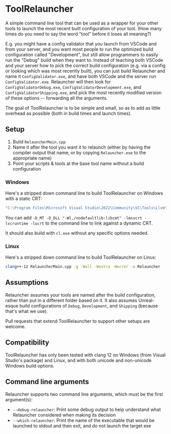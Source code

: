 # ToolRelauncher
A simple command line tool that can be used as a wrapper for your other tools to
launch the most recent built configuration of your tool. (How many times do you
need to say the word "tool" before it loses all meaning?)

E.g. you might have a config validator that you launch from VSCode and from your
server, and you want most people to run the optimized build configuration called
"Development", but still allow programmers to easily run the "Debug" build when
they want to. Instead of teaching both VSCode and your server how to pick the
correct build configuration (e.g. via a config or looking which was most
recently built), you can just build Relauncher and name it `ConfigValidator.exe`,
and have both VSCode and the server run `ConfigValidator.exe`. Relauncher will then
look for `ConfigValidatorDebug.exe`, `ConfigValidatorDevelopment.exe`, and
`ConfigValidatorShipping.exe`, and pick the most recently modified version of these
options -- forwarding all the arguments.

The goal of ToolRelauncher is to be simple and small, so as to add as little overhead
as possible (both in build times and launch times).

## Setup

1. Build `RelauncherMain.cpp`
2. Name it after the tool you want it to relaunch (either by having the compiler
   output that name, or by copying `Relauncher.exe` to the appropriate name)
3. Point your scripts & tools at the base tool name without a build configuration

### Windows

Here's a stripped down command line to build ToolRelauncher on Windows with a
static CRT:

```bat
"C:\Program Files\Microsoft Visual Studio\2022\Community\VC\Tools\Llvm\x64\bin\clang++.exe" RelauncherMain.cpp -g -Wall -Wextra -Werror -O2 -DNDEBUG -DUNICODE -D_UNICODE -o Relauncher.exe
```

You can add `-D_MT -D_DLL "-Wl,/nodefaultlib:libcmt" -lmsvcrt -lvcruntime -lucrt`
to the command line to link against a dynamic CRT.

It should also build with `cl.exe` without any specific options needed.

### Linux

Here's a stripped down command line to build ToolRelauncher on Linux:

```sh
clang++-12 RelauncherMain.cpp -g -Wall -Wextra -Werror -o Relauncher
```

## Assumptions

Relauncher assumes your tools are named after the build configuration, rather than
put in a different folder based on it. It also assumes Unreal-esque build
configurations of `Debug`, `Development`, and `Shipping` (because that's what we use).

Pull requests that extend ToolRelauncher to support other setups are welcome.

## Compatibility

ToolRelauncher has only been tested with clang 12 on Windows (from Visual Studio's package)
and Linux, and with both unicode and non-unicode Windows build options.

## Command line arguments

Relauncher supports two command line arguments, which must be the first argument(s):

 - `--debug-relauncher`: Print some debug output to help understand what Relauncher
   considered when making its decision
 - `--which-relauncher`: Print the name of the executable that would be launched to
   stdout and then exit, and do not launch the target exe